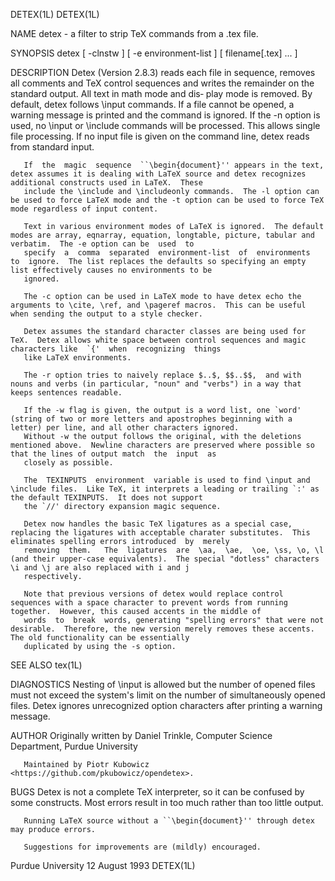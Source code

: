 DETEX(1L)                                                                                                                                                                       DETEX(1L)

NAME
       detex - a filter to strip TeX commands from a .tex file.

SYNOPSIS
       detex [ -clnstw ] [ -e environment-list ] [ filename[.tex] ... ]

DESCRIPTION
       Detex (Version 2.8.3) reads each file in sequence, removes all comments and TeX control sequences and writes the remainder on the standard output.  All text in math mode and dis‐
       play mode is removed.  By default, detex follows \input commands.  If a file cannot be opened, a warning message is printed and the command is ignored.  If the -n option is used,
       no \input or \include commands will be processed.  This allows single file processing.  If no input file is given on the command line, detex reads from standard input.

       If  the  magic  sequence  ``\begin{document}'' appears in the text, detex assumes it is dealing with LaTeX source and detex recognizes additional constructs used in LaTeX.  These
       include the \include and \includeonly commands.  The -l option can be used to force LaTeX mode and the -t option can be used to force TeX mode regardless of input content.

       Text in various environment modes of LaTeX is ignored.  The default modes are array, eqnarray, equation, longtable, picture, tabular and verbatim.  The -e option can be  used  to
       specify  a  comma  separated  environment-list  of  environments  to  ignore.  The list replaces the defaults so specifying an empty list effectively causes no environments to be
       ignored.

       The -c option can be used in LaTeX mode to have detex echo the arguments to \cite, \ref, and \pageref macros.  This can be useful when sending the output to a style checker.

       Detex assumes the standard character classes are being used for TeX.  Detex allows white space between control sequences and magic characters like  `{'  when  recognizing  things
       like LaTeX environments.

       The -r option tries to naively replace $..$, $$..$$,  and with nouns and verbs (in particular, "noun" and "verbs") in a way that keeps sentences readable.

       If the -w flag is given, the output is a word list, one `word' (string of two or more letters and apostrophes beginning with a letter) per line, and all other characters ignored.
       Without -w the output follows the original, with the deletions mentioned above.  Newline characters are preserved where possible so that the lines of output match  the  input  as
       closely as possible.

       The  TEXINPUTS  environment  variable is used to find \input and \include files.  Like TeX, it interprets a leading or trailing `:' as the default TEXINPUTS.  It does not support
       the `//' directory expansion magic sequence.

       Detex now handles the basic TeX ligatures as a special case, replacing the ligatures with acceptable charater substitutes.  This eliminates spelling errors introduced  by  merely
       removing  them.   The  ligatures  are  \aa,  \ae,  \oe, \ss, \o, \l (and their upper-case equivalents).  The special "dotless" characters \i and \j are also replaced with i and j
       respectively.

       Note that previous versions of detex would replace control sequences with a space character to prevent words from running together.  However, this caused accents in the middle of
       words  to  break  words, generating "spelling errors" that were not desirable.  Therefore, the new version merely removes these accents.  The old functionality can be essentially
       duplicated by using the -s option.

SEE ALSO
       tex(1L)

DIAGNOSTICS
       Nesting of \input is allowed but the number of opened files must not exceed the system's limit on the number of simultaneously opened files.  Detex  ignores  unrecognized  option
       characters after printing a warning message.

AUTHOR
       Originally written by Daniel Trinkle, Computer Science Department, Purdue University

       Maintained by Piotr Kubowicz <https://github.com/pkubowicz/opendetex>.

BUGS
       Detex is not a complete TeX interpreter, so it can be confused by some constructs.  Most errors result in too much rather than too little output.

       Running LaTeX source without a ``\begin{document}'' through detex may produce errors.

       Suggestions for improvements are (mildly) encouraged.

Purdue University                                                                     12 August 1993                                                                            DETEX(1L)
